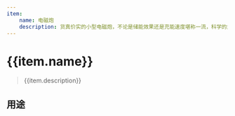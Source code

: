 ```yaml
---
item:
    name: 电磁炮
    description: 货真价实的小型电磁炮，不论是储能效果还是充能速度堪称一流，科学的武器，莲子自行研发。
---
```

# {{item.name}}

> {{item.description}}

## 用途
